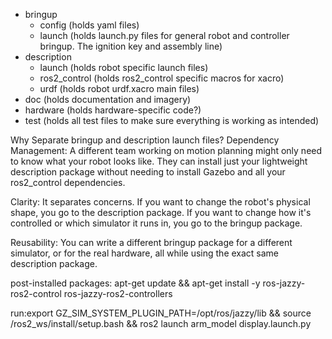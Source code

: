 - bringup
    - config (holds yaml files)
    - launch (holds launch.py files for general robot and controller bringup. The ignition key and assembly line)
- description
    - launch (holds robot specific launch files)
    - ros2_control (holds ros2_control specific macros for xacro)
    - urdf (holds robot urdf.xacro main files)
- doc (holds documentation and imagery)
- hardware (holds hardware-specific code?)
- test (holds all test files to make sure everything is working as intended)

Why Separate bringup and description launch files?
Dependency Management: A different team working on motion planning might only need to know what your robot looks like. They can install just your lightweight description package without needing to install Gazebo and all your ros2_control dependencies.

Clarity: It separates concerns. If you want to change the robot's physical shape, you go to the description package. If you want to change how it's controlled or which simulator it runs in, you go to the bringup package.

Reusability: You can write a different bringup package for a different simulator, or for the real hardware, all while using the exact same description package.


post-installed packages:
apt-get update && apt-get install -y ros-jazzy-ros2-control ros-jazzy-ros2-controllers

run:export GZ_SIM_SYSTEM_PLUGIN_PATH=/opt/ros/jazzy/lib && source /ros2_ws/install/setup.bash && ros2 launch arm_model display.launch.py